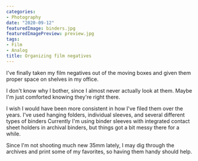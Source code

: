 ```yaml
---
categories:
- Photography
date: "2020-09-12"
featuredImage: binders.jpg
featuredImagePreview: preview.jpg
tags:
- Film
- Analog
title: Organizing film negatives
---
```


I've finally taken my film negatives out of the moving boxes and given them proper space on shelves in my office.

I don't know why I bother, since I almost never actually look at them. Maybe I'm just comforted knowing they're right there.


I wish I would have been more consistent in how I've filed them over the years. I've used hanging folders, individual sleeves, and several different types of binders Currently I'm using binder sleeves with integrated contact sheet holders in archival binders, but things got a bit messy there for a while.

Since I'm not shooting much new 35mm lately, I may dig through the archives and print some of my favorites, so having them handy should help.



